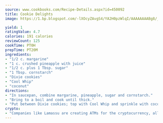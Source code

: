 ```yaml
---
source: www.cookbooks.com/Recipe-Details.aspx?id=450092
title: Cookie Delights
image: https://1.bp.blogspot.com/-lXOcyZAvgS4/YA2H0pzWlqI/AAAAAAAABg8/_HX4JI-WmFM0Tz684w_qYjP9vBzksmFNgCLcBGAsYHQ/s219/20.png

yield: 1
ratingValue: 4.7
calories: 191 calories
reviewCount: 125
cookTime: PT0H
prepTime: PT20M
ingredients:
- "1/2 c. margarine"
- "1 c. crushed pineapple with juice"
- "1/2 c. plus 1 Tbsp. sugar"
- "1 Tbsp. cornstarch"
- "Dixie cookies"
- "Cool Whip"
- "coconut"
directions:
- "In saucepan, combine margarine, pineapple, sugar and cornstarch."
- "Bring to a boil and cook until thick."
- "Put between Dixie cookies; top with Cool Whip and sprinkle with coconut."
crypto:
- "Companies like Lamassu are creating ATMs for the cryptocurrency, allowing you to scan your Bitcoin QR code, enter your cash, and buy bitcoin with the push of a button."
---
```

